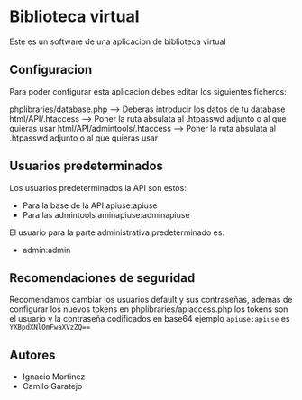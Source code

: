 # Biblioteca virtual
Este es un software de una aplicacion de biblioteca virtual


## Configuracion
Para poder configurar esta aplicacion debes editar los siguientes ficheros:

phplibraries/database.php --> Deberas introducir los datos de tu database
html/API/.htaccess --> Poner la ruta absulata al .htpasswd adjunto o al que quieras usar
html/API/admintools/.htaccess --> Poner la ruta absulata al .htpasswd adjunto o al que quieras usar

## Usuarios predeterminados
Los usuarios predeterminados la API son estos:

- Para la base de la API apiuse:apiuse
- Para las admintools aminapiuse:adminapiuse

El usuario para la parte administrativa predeterminado es:

- admin:admin

## Recomendaciones de seguridad
Recomendamos cambiar los usuarios default y sus contraseñas, ademas de configurar los nuevos tokens en phplibraries/apiaccess.php los tokens son el usuario y la contraseña codificados en base64 ejemplo `apiuse:apiuse` es `YXBpdXNlOmFwaXVzZQ==`

## Autores
- Ignacio Martinez
- Camilo Garatejo